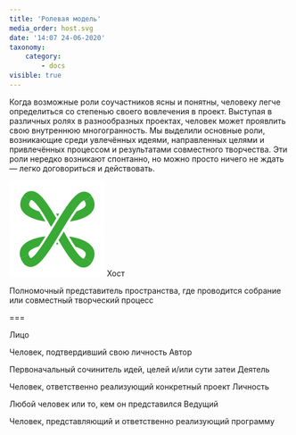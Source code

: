 ```yaml
---
title: 'Ролевая модель'
media_order: host.svg
date: '14:07 24-06-2020'
taxonomy:
    category:
        - docs
visible: true
---
```


Когда возможные роли соучастников ясны и понятны, человеку легче определиться со степенью своего вовлечения в проект. Выступая в различных ролях в разнообразных проектах, человек может проявлить свою внутреннюю многогранность. Мы выделили основные роли, возникающие среди увлечённых идеями, направленных целями и привлечённых процессом и результатами совместного творчества. Эти роли нередко возникают спонтанно, но можно просто ничего не ждать — легко договориться и действовать. 

![Хост](host.svg?resize=200,200&classes=float-left) Хост

Полномочный представитель пространства, где проводится собрание или совместный творческий процесс

===

Лицо

Человек, подтвердивший свою личность
Автор

Первоначальный сочинитель идей, целей и/или сути затеи
Деятель

Человек, ответственно реализующий конкретный проект
Личность

Любой человек или то, кем он представился
Ведущий

Человек, представляющий и ответственно реализующий программу
